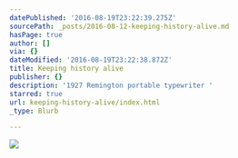 ```yaml
---
datePublished: '2016-08-19T23:22:39.275Z'
sourcePath: _posts/2016-08-12-keeping-history-alive.md
hasPage: true
author: []
via: {}
dateModified: '2016-08-19T23:22:38.872Z'
title: Keeping history alive
publisher: {}
description: '1927 Remington portable typewriter '
starred: true
url: keeping-history-alive/index.html
_type: Blurb

---
```

![](https://imgflo.herokuapp.com/graph/vahj1ThiexotieMo/eb11627ae7e0854181a37d6f9cf17ede/croprotate.jpg?cropheight=2592&cropwidth=1937&degrees=-90&input=https%3A%2F%2Fthe-grid-user-content.s3-us-west-2.amazonaws.com%2F9143aa18-c82e-49cd-a5fc-92c050862de3.jpg&x=0&y=0)